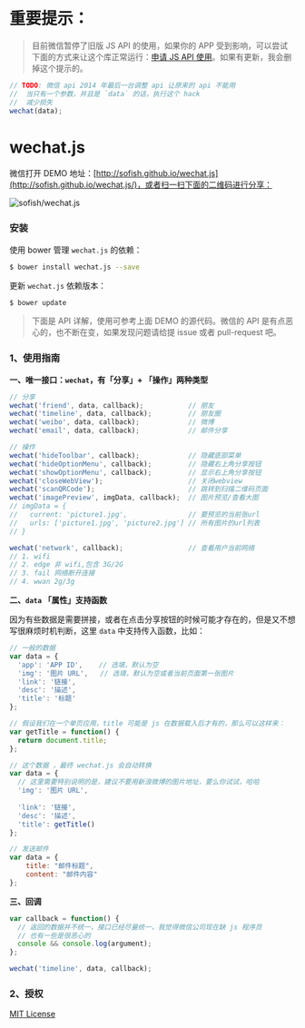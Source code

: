 # 重要提示：

> 目前微信暂停了旧版 JS API 的使用，如果你的 APP 受到影响，可以尝试下面的方式来让这个库正常运行：[申请 JS API 使用](https://github.com/sofish/wechat.js/issues/15#issuecomment-68430034)。如果有更新，我会删掉这个提示的。

```js
// TODO: 微信 api 2014 年最后一台调整 api 让原来的 api 不能用
//  当只有一个参数，并且是 `data` 的话，执行这个 hack
//  减少损失
wechat(data);
```

# wechat.js

微信打开 DEMO 地址：[http://sofish.github.io/wechat.js](http://sofish.github.io/wechat.js/)，或者扫一扫下面的二维码进行分享：

![sofish/wechat.js](http://ww4.sinaimg.cn/large/61b90cbegw1eknqgwosn6j203p03pglk.jpg)

### 安装

使用 bower 管理 `wechat.js` 的依赖：
```bash
$ bower install wechat.js --save
```
更新 `wechat.js` 依赖版本：
```bash
$ bower update
```

> 下面是 API 详解，使用可参考上面 DEMO 的源代码。微信的 API 是有点恶心的，也不断在变，如果发现问题请给提 issue 或者 pull-request 吧。

### 1、使用指南

**一、唯一接口：`wechat`，有「分享」+ 「操作」两种类型**

```js
// 分享
wechat('friend', data, callback);           // 朋友
wechat('timeline', data, callback);         // 朋友圈
wechat('weibo', data, callback);            // 微博
wechat('email', data, callback);            // 邮件分享

// 操作
wechat('hideToolbar', callback);            // 隐藏底部菜单
wechat('hideOptionMenu', callback);         // 隐藏右上角分享按钮
wechat('showOptionMenu', callback);         // 显示右上角分享按钮
wechat('closeWebView');                     // 关闭webview
wechat('scanQRCode');                       // 跳转到扫描二维码页面
wechat('imagePreview', imgData, callback);  // 图片预览/查看大图
// imgData = {
//   current: 'picture1.jpg',               // 要预览的当前张url
//   urls: ['picture1.jpg', 'picture2.jpg'] // 所有图片的url列表
// }

wechat('network', callback);                // 查看用户当前网络
// 1. wifi
// 2. edge 非 wifi,包含 3G/2G
// 3. fail 网络断开连接
// 4. wwan 2g/3g
```

**二、`data` 「属性」支持函数**

因为有些数据是需要拼接，或者在点击分享按钮的时候可能才存在的，但是又不想写很麻烦时机判断，这里 `data` 中支持传入函数，比如：

```js
// 一般的数据
var data = {
  'app': 'APP ID',    // 选填，默认为空
  'img': '图片 URL',   // 选填，默认为空或者当前页面第一张图片
  'link': '链接',
  'desc': '描述',
  'title': '标题'
};

// 假设我们在一个单页应用，title 可能是 js 在数据载入后才有的，那么可以这样来：
var getTitle = function() {
  return document.title;
};

// 这个数据 ，最终 wechat.js 会自动转换
var data = {
  // 这里需要特别说明的是，建议不要用新浪微博的图片地址，要么你试试，哈哈
  'img': '图片 URL',
  
  'link': '链接',
  'desc': '描述',
  'title': getTitle()
};

// 发送邮件
var data = {
    title: "邮件标题",
    content: "邮件内容"
};
```

**三、回调**

```js
var callback = function() {
  // 返回的数据并不统一，接口已经尽量统一，我觉得微信公司现在缺 js 程序员
  // 也有一些是很恶心的
  console && console.log(argument);
};

wechat('timeline', data, callback);
```

### 2、授权

[MIT License](license.txt)
